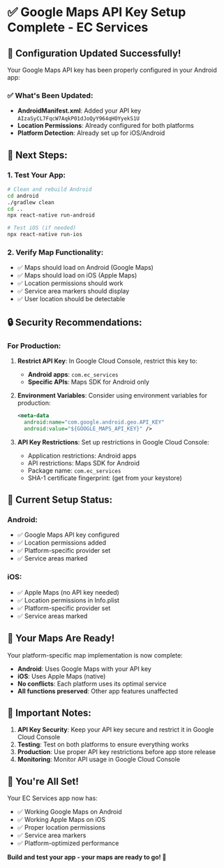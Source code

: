 # ✅ Google Maps API Key Setup Complete - EC Services

## 🎉 **Configuration Updated Successfully!**

Your Google Maps API key has been properly configured in your Android app:

### **✅ What's Been Updated:**
- **AndroidManifest.xml**: Added your API key `AIzaSyCL7FqcW7AqkP01dJoQyY964qHOYyekS1U`
- **Location Permissions**: Already configured for both platforms
- **Platform Detection**: Already set up for iOS/Android

## 🚀 **Next Steps:**

### **1. Test Your App:**
```bash
# Clean and rebuild Android
cd android
./gradlew clean
cd ..
npx react-native run-android

# Test iOS (if needed)
npx react-native run-ios
```

### **2. Verify Map Functionality:**
- ✅ Maps should load on Android (Google Maps)
- ✅ Maps should load on iOS (Apple Maps)
- ✅ Location permissions should work
- ✅ Service area markers should display
- ✅ User location should be detectable

## 🔒 **Security Recommendations:**

### **For Production:**
1. **Restrict API Key**: In Google Cloud Console, restrict this key to:
   - **Android apps**: `com.ec_services`
   - **Specific APIs**: Maps SDK for Android only

2. **Environment Variables**: Consider using environment variables for production:
   ```xml
   <meta-data
     android:name="com.google.android.geo.API_KEY"
     android:value="${GOOGLE_MAPS_API_KEY}" />
   ```

3. **API Key Restrictions**: Set up restrictions in Google Cloud Console:
   - Application restrictions: Android apps
   - API restrictions: Maps SDK for Android
   - Package name: `com.ec_services`
   - SHA-1 certificate fingerprint: (get from your keystore)

## 📱 **Current Setup Status:**

### **Android:**
- ✅ Google Maps API key configured
- ✅ Location permissions added
- ✅ Platform-specific provider set
- ✅ Service areas marked

### **iOS:**
- ✅ Apple Maps (no API key needed)
- ✅ Location permissions in Info.plist
- ✅ Platform-specific provider set
- ✅ Service areas marked

## 🎯 **Your Maps Are Ready!**

Your platform-specific map implementation is now complete:
- **Android**: Uses Google Maps with your API key
- **iOS**: Uses Apple Maps (native)
- **No conflicts**: Each platform uses its optimal service
- **All functions preserved**: Other app features unaffected

## 🚨 **Important Notes:**

1. **API Key Security**: Keep your API key secure and restrict it in Google Cloud Console
2. **Testing**: Test on both platforms to ensure everything works
3. **Production**: Use proper API key restrictions before app store release
4. **Monitoring**: Monitor API usage in Google Cloud Console

## 🎉 **You're All Set!**

Your EC Services app now has:
- ✅ Working Google Maps on Android
- ✅ Working Apple Maps on iOS
- ✅ Proper location permissions
- ✅ Service area markers
- ✅ Platform-optimized performance

**Build and test your app - your maps are ready to go! 🚀**



